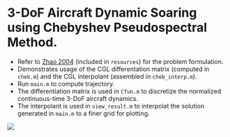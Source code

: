 # 3-DoF Aircraft Dynamic Soaring using Chebyshev Pseudospectral Method.

 - Refer to [Zhao 2004](https://doi.org/10.1002/oca.739) (included in `resources`) for the problem formulation. 
 - Demonstrates usage of the CGL differentation matrix (computed in `cheb.m`) and the CGL interpolant (assembled in `cheb_interp.m`).
 - Run `main.m` to compute trajectory.
 - The differentiation matrix is used in `Cfun.m` to discretize the normalized continuous-time 3-DoF aircraft dynamics.
 - The interpolant is used in `view_result.m` to interpolat the solution generated in `main.m` to a finer grid for plotting.

![](/media/sample_traj.png)
